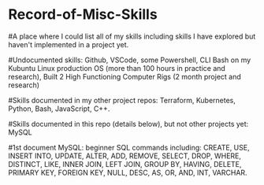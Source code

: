 # Record-of-Misc-Skills

#A place where I could list all of my skills including skills I have explored but haven't implemented in a project yet.

#Undocumented skills: Github, VSCode, some Powershell, CLI Bash on my Kubuntu Linux production OS (more than 100 hours in 
practice and research), Built 2 High Functioning Computer Rigs (2 month project and research)

#Skills documented in my other project repos: Terraform, Kubernetes, Python, Bash, JavaScript, C++.

#Skills documented in this repo (details below), but not other projects yet: MySQL

#1st document MySQL: beginner SQL commands including: CREATE, USE, INSERT INTO, UPDATE, ALTER, ADD, REMOVE, SELECT, DROP, 
WHERE, DISTINCT, LIKE, INNER JOIN, LEFT JOIN, GROUP BY, HAVING, DELETE, PRIMARY KEY, FOREIGN KEY, NULL, DESC, AS, OR, AND, INT, VARCHAR.

